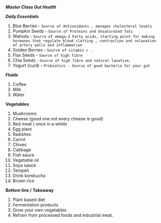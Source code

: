
***Master Class Gut Health***


***Daily Essentials***

1. Blue Berries - `Source of Antioxidants , manages cholesterol levels`
2. Pumpkin Seeds - `Source of Proteins and Unsaturated fats`
3. Walnuts - `Source of omega-3 Fatty acids, starting point for making hormones that regulate blood clotting , contraction and relaxation of artery walls and inflammation`
4. Golden Berries - `Source of vitamin c .`
5. Flax Seeds - `Source of high fibre`
6. Chia Seeds - `Source of high fibre and natural laxative.`
7. Yogurt (curd) - `Probiotics - Source of good bacteria for your gut`

**Fluids**
1. Coffee
2. Milk
3. Water

**Vegetables**
1. Mushrooms
7. Cheese (good one not every cheese is good)
8. Red meat ( once in a while)
9. Egg plant
10. Radishes
11. Carrot
12. Chives
13. Cabbage
14. Fish sauce
15. Vegetable oil
16. Soya sauce
17. Tempeh
18. Drink kombucha
19. Brown rice

**Bottom line / Takeaway**
1. Plant based diet 
2. Fermentation products
3. Grow your own vegetables 
4. Refrain from processed foods and industrial meat.


